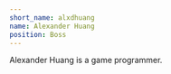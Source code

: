 ```yaml
---
short_name: alxdhuang
name: Alexander Huang
position: Boss
---
```


Alexander Huang is a game programmer.
